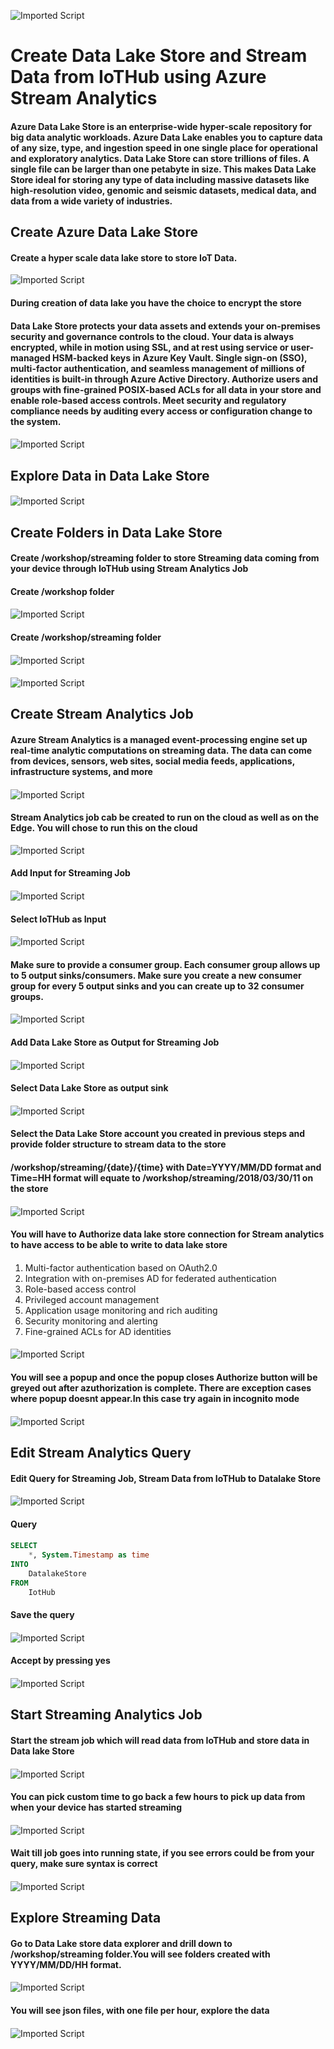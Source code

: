 ![Imported Script](https://github.com/rangv/AzureIoTLabs/blob/master/DatalakeStore/images/datalakestore.jpg "Header Image")
# Create Data Lake Store and Stream Data from IoTHub using Azure Stream Analytics

#### Azure Data Lake Store is an enterprise-wide hyper-scale repository for big data analytic workloads. Azure Data Lake enables you to capture data of any size, type, and ingestion speed in one single place for operational and exploratory analytics. Data Lake Store can store trillions of files. A single file can be larger than one petabyte in size. This makes Data Lake Store ideal for storing any type of data including massive datasets like high-resolution video, genomic and seismic datasets, medical data, and data from a wide variety of industries.


## Create Azure Data Lake Store

#### Create a hyper scale data lake store to store IoT Data. 

![Imported Script](https://github.com/rangv/AzureIoTLabs/blob/master/DatalakeStore/images/01_Create_Datalake_Store.png "Create Datalake Store")

#### 

#### During creation of data lake you have the choice to encrypt the store

#### Data Lake Store protects your data assets and extends your on-premises security and governance controls to the cloud. Your data is always encrypted, while in motion using SSL, and at rest using service or user-managed HSM-backed keys in Azure Key Vault. Single sign-on (SSO), multi-factor authentication, and seamless management of millions of identities is built-in through Azure Active Directory. Authorize users and groups with fine-grained POSIX-based ACLs for all data in your store and enable role-based access controls. Meet security and regulatory compliance needs by auditing every access or configuration change to the system.

#### 

![Imported Script](https://github.com/rangv/AzureIoTLabs/blob/master/DatalakeStore/images/02_Create_Datalake_Store_Submit.png "Create Datalake Store")

#### 

## Explore Data in Data Lake Store

#### 

![Imported Script](https://github.com/rangv/AzureIoTLabs/blob/master/DatalakeStore/images/03_Datalake_Store_Date_Explore.png "Explore Data")

#### 


## Create Folders in Data Lake Store

#### Create /workshop/streaming folder to store Streaming data coming from your device through IoTHub using Stream Analytics Job

#### 
#### Create /workshop folder
#### 

![Imported Script](https://github.com/rangv/AzureIoTLabs/blob/master/DatalakeStore/images/04_Datalake_Store_Date_Explore_create_folder_workshop.png "Explore Data")

#### Create /workshop/streaming folder

#### 

![Imported Script](https://github.com/rangv/AzureIoTLabs/blob/master/DatalakeStore/images/05_Datalake_Store_Date_Explore_create_folder_workshop_streaming.png "Explore Data")

#### 

![Imported Script](https://github.com/rangv/AzureIoTLabs/blob/master/DatalakeStore/images/06_Datalake_Store_Date_Explore_created_folder.png "Explore Data")

#### 

## Create Stream Analytics Job

#### Azure Stream Analytics is a managed event-processing engine set up real-time analytic computations on streaming data. The data can come from devices, sensors, web sites, social media feeds, applications, infrastructure systems, and more

#### 

![Imported Script](https://github.com/rangv/AzureIoTLabs/blob/master/DatalakeStore/images/07_Create_Stream_Analytics_Job.png "Create Stream Analytics Job")

#### 

#### Stream Analytics job cab be created to run on the cloud as well as on the Edge. You will chose to run this on the cloud

![Imported Script](https://github.com/rangv/AzureIoTLabs/blob/master/DatalakeStore/images/08_Create_Stream_Analytics_Job_submit.png "Create Stream Analytics Job")

#### 

#### Add Input for Streaming Job

#### 

![Imported Script](https://github.com/rangv/AzureIoTLabs/blob/master/DatalakeStore/images/09_Add_Input.png "Add Input")

#### 

#### Select IoTHub as Input

#### 

![Imported Script](https://github.com/rangv/AzureIoTLabs/blob/master/DatalakeStore/images/10_Add_IoTHub.png "Select Input")

#### 

#### Make sure to provide a consumer group. Each consumer group allows up to 5 output sinks/consumers. Make sure you create a new consumer group for every 5 output sinks and you can create up to 32 consumer groups.

#### 

![Imported Script](https://github.com/rangv/AzureIoTLabs/blob/master/DatalakeStore/images/11_Save_IoTHub.png "Save Input")

#### 

#### Add Data Lake Store as Output for Streaming Job

#### 

![Imported Script](https://github.com/rangv/AzureIoTLabs/blob/master/DatalakeStore/images/12_Add_Data_Lake_Store.png "Add Data Lake Store")

#### 

#### Select Data Lake Store as output sink

#### 

![Imported Script](https://github.com/rangv/AzureIoTLabs/blob/master/DatalakeStore/images/13_Add_Output.png "Add Output")

#### 

#### Select the Data Lake Store account you created in previous steps and provide folder structure to stream data to the store

####

#### /workshop/streaming/{date}/{time} with Date=YYYY/MM/DD format and Time=HH format will equate to /workshop/streaming/2018/03/30/11 on the store

#### 

![Imported Script](https://github.com/rangv/AzureIoTLabs/blob/master/DatalakeStore/images/14_Save_Output.png "Provide Folder Structure")

#### 

#### You will have to Authorize data lake store connection for Stream analytics to have access to be able to write to data lake store

####

####

1. Multi-factor authentication based on OAuth2.0
2. Integration with on-premises AD for federated authentication
3. Role-based access control
4. Privileged account management
5. Application usage monitoring and rich auditing
6. Security monitoring and alerting
7. Fine-grained ACLs for AD identities

####

![Imported Script](https://github.com/rangv/AzureIoTLabs/blob/master/DatalakeStore/images/15_Save_Output_2.png "Authorize Stream Analytics to Data Lake Store")

#### 

#### You will see a popup and once the popup closes Authorize button will be greyed out after azuthorization is complete. There are exception cases where popup doesnt appear.In this case try again in incognito mode

####

![Imported Script](https://github.com/rangv/AzureIoTLabs/blob/master/DatalakeStore/images/16_Save_Output_3.png "Authorized")


## Edit Stream Analytics Query

#### 

####   Edit Query for Streaming Job, Stream Data from IoTHub to Datalake Store

####

![Imported Script](https://github.com/rangv/AzureIoTLabs/blob/master/DatalakeStore/images/17_Edit_Query.png "Edit Query")

#### 

####   Query

####

```sql
SELECT
    *, System.Timestamp as time
INTO
    DatalakeStore
FROM
    IotHub
```

#### 

#### Save the query

####

![Imported Script](https://github.com/rangv/AzureIoTLabs/blob/master/DatalakeStore/images/18_Save_Query.png "Save Query")

#### 

#### Accept by pressing yes

####

![Imported Script](https://github.com/rangv/AzureIoTLabs/blob/master/DatalakeStore/images/19_Save_Query_Yes.png "Accept Save")



## Start Streaming Analytics Job

#### 

#### Start the stream job which will read data from IoTHub and store data in Data lake Store

####

![Imported Script](https://github.com/rangv/AzureIoTLabs/blob/master/DatalakeStore/images/20_Start_Stream_Analytics_Job.png "Start Job")

#### 

#### You can pick custom time to go back a few hours to pick up data from when your device has started streaming

####

![Imported Script](https://github.com/rangv/AzureIoTLabs/blob/master/DatalakeStore/images/21_Start_custom.png "Pick Custom Date")

#### 

#### Wait till job goes into running state, if you see errors could be from your query, make sure syntax is correct

####

![Imported Script](https://github.com/rangv/AzureIoTLabs/blob/master/DatalakeStore/images/22_running.png "Job running")


## Explore Streaming Data

#### 

#### Go to Data Lake store data explorer and drill down to /workshop/streaming folder.You will see folders created with YYYY/MM/DD/HH format. 

####

![Imported Script](https://github.com/rangv/AzureIoTLabs/blob/master/DatalakeStore/images/23_datalake_store_explore_streaming_data.png "Explore Streaming Data")
#### 

#### You will see json files, with one file per hour, explore the data

####

![Imported Script](https://github.com/rangv/AzureIoTLabs/blob/master/DatalakeStore/images/24_datalake_file.png "Explore Streaming Data")
